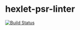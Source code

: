 # hexlet-psr-linter

[![Build Status](https://travis-ci.org/slavkluev/hexlet-psr-linter.svg?branch=master)](https://travis-ci.org/slavkluev/hexlet-psr-linter)